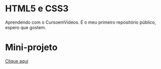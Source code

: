 # HTML5 e CSS3
<p>Aprendendo com o CursoemVideos.
É o meu primeiro repositório público, espero que gostem.</p> 

# Mini-projeto
<p><a href="https://bmr23.github.io/projetos/android">Clique aqui</a></p>